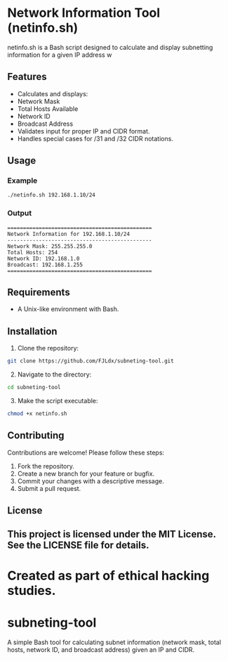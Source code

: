 # Network Information Tool (netinfo.sh)
netinfo.sh is a Bash script designed to calculate and display subnetting information for a given IP address w
## Features
- Calculates and displays:
- Network Mask
- Total Hosts Available
- Network ID
- Broadcast Address
- Validates input for proper IP and CIDR format.
- Handles special cases for /31 and /32 CIDR notations.
## Usage
### Example
```bash
./netinfo.sh 192.168.1.10/24
```
### Output
```
==============================================
Network Information for 192.168.1.10/24
----------------------------------------------
Network Mask: 255.255.255.0
Total Hosts: 254
Network ID: 192.168.1.0
Broadcast: 192.168.1.255
==============================================
```
## Requirements
- A Unix-like environment with Bash.
## Installation
1. Clone the repository:
```bash
git clone https://github.com/FJLdx/subneting-tool.git
```
2. Navigate to the directory:
```bash
cd subneting-tool
```
3. Make the script executable:
```bash
chmod +x netinfo.sh
```
## Contributing
Contributions are welcome! Please follow these steps:
1. Fork the repository.
2. Create a new branch for your feature or bugfix.
3. Commit your changes with a descriptive message.
4. Submit a pull request.
## License
This project is licensed under the MIT License. See the LICENSE file for details.
---
Created as part of ethical hacking studies.
=======
# subneting-tool
A simple Bash tool for calculating subnet information (network mask, total hosts, network ID, and broadcast address) given an IP and CIDR.
